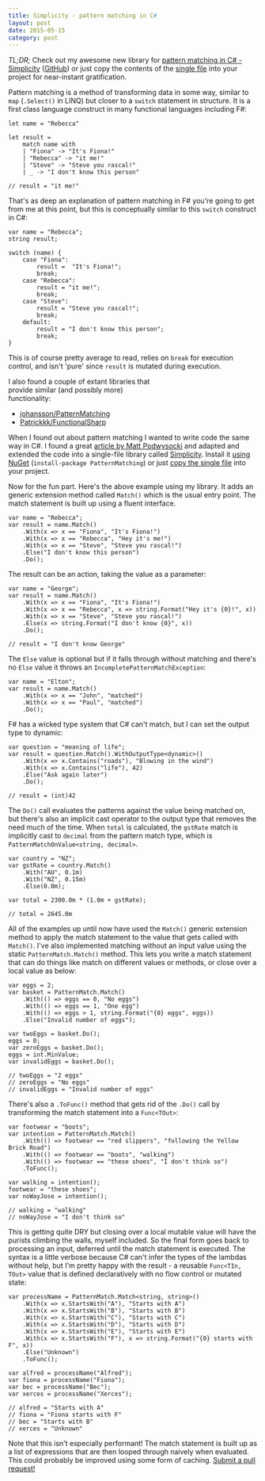 ```yaml
---
title: Simplicity - pattern matching in C#
layout: post
date: 2015-05-15
category: post
---
```


*TL;DR;* Check out my awesome new library for [pattern matching in C# - Simplicity](https://www.nuget.org/packages/Simplicity) ([GitHub](https://github.com/becdetat/Simplicity)) or just copy the contents of the [single file](https://github.com/becdetat/Simplicity/blob/master/src/Simplicity/PatternMatching.cs) into your project for near-instant gratification.

Pattern matching is a method of transforming data in some way, similar to `map` (`.Select()` in LINQ) but closer to a `switch` statement in structure. It is a first class language construct in many functional languages including F#:

	let name = "Rebecca"

	let result =
		match name with 
		| "Fiona" -> "It's Fiona!"
		| "Rebecca" -> "it me!"
		| "Steve" -> "Steve you rascal!"
		| _ -> "I don't know this person"
		
	// result = "it me!"

That's as deep an explanation of pattern matching in F# you're going to get from me at this point, but this is conceptually similar to this `switch` construct in C#:

	var name = "Rebecca";
	string result;

	switch (name) {
		case "Fiona":
			result =  "It's Fiona!";
			break;
		case "Rebecca":
			result = "it me!";
			break;
		case "Steve":
			result = "Steve you rascal!";
			break;
		default:
			result = "I don't know this person";
			break;
	}

This is of course pretty average to read, relies on `break` for execution control, and isn't 'pure' since `result` is mutated during execution.

<aside class="pull-right well" style="width: 42ex">
	<p>I also found a couple of extant libraries that provide similar (and possibly more) functionality:</p>
	<ul>
		<li><a href="https://github.com/johansson/PatternMatching">johansson/PatternMatching</a></li>
		<li><a href="https://github.com/Patrickkk/FunctionalSharp">Patrickkk/FunctionalSharp</a></li>
	</ul>
</aside>

When I found out about pattern matching I wanted to write code the same way in C#. I found a great [article by Matt Podwysocki](https://codebetter.com/matthewpodwysocki/2008/09/16/functional-c-pattern-matching/) and adapted and extended the code into a single-file library called [Simplicity](https://github.com/becdetat/Simplicity). Install it [using NuGet](https://www.nuget.org/packages/Simplicity) (`install-package PatternMatching`) or just [copy the single file](https://github.com/becdetat/Simplicity/blob/master/src/Simplicity/PatternMatching.cs) into your project.

Now for the fun part. Here's the above example using my library. It adds an generic extension method called `Match()` which is the usual entry point. The match statement is built up using a fluent interface.

	var name = "Rebecca";
	var result = name.Match()
		.With(x => x == "Fiona", "It's Fiona!")
		.With(x => x == "Rebecca", "Hey it's me!")
		.With(x => x == "Steve", "Steve you rascal!")
		.Else("I don't know this person")
		.Do();

The result can be an action, taking the value as a parameter:

	var name = "George";
	var result = name.Match()
		.With(x => x == "Fiona", "It's Fiona!")
		.With(x => x == "Rebecca", x => string.Format("Hey it's {0}!", x))
		.With(x => x == "Steve", "Steve you rascal!")
		.Else(x => string.Format("I don't know {0}", x))
		.Do();
	
	// result = "I don't know George"

The `Else` value is optional but if it falls through without matching and there's no `Else` value it throws an `IncompletePatternMatchException`:

	var name = "Elton";
	var result = name.Match()
		.With(x => x == "John", "matched")
		.With(x => x == "Paul", "matched")
		.Do();

F# has a wicked type system that C# can't match, but I can set the output type to dynamic:

	var question = "meaning of life";
    var result = question.Match().WithOutputType<dynamic>()
        .With(x => x.Contains("roads"), "Blowing in the wind")
        .With(x => x.Contains("life"), 42)
        .Else("Ask again later")
        .Do();

    // result = (int)42

The `Do()` call evaluates the patterns against the value being matched on, but there's also an implicit cast operator to the output type that removes the need much of the time. When `total` is calculated, the `gstRate` match is implicitly cast to `decimal` from the pattern match type, which is `PatternMatchOnValue<string, decimal>`.

	var country = "NZ";
	var gstRate = country.Match()
		.With("AU", 0.1m)
		.With("NZ", 0.15m)
		.Else(0.0m);
	
	var total = 2300.0m * (1.0m + gstRate);
	
	// total = 2645.0m

All of the examples up until now have used the `Match()` generic extension method to apply the match statement to the value that gets called with `Match()`. I've also implemented matching without an input value using the static `PatternMatch.Match()` method. This lets you write a match statement that can do things like match on different values or methods, or close over a local value as below:

	var eggs = 2;
	var basket = PatternMatch.Match()
		.With(() => eggs == 0, "No eggs")
		.With(() => eggs == 1, "One egg")
		.With(() => eggs > 1, string.Format("{0} eggs", eggs))
		.Else("Invalid number of eggs");
	
	var twoEggs = basket.Do();
	eggs = 0;
	var zeroEggs = basket.Do();
	eggs = int.MinValue;
	var invalidEggs = basket.Do();

	// twoEggs = "2 eggs"
	// zeroEggs = "No eggs"
	// invalidEggs = "Invalid number of eggs"

There's also a `.ToFunc()` method that gets rid of the `.Do()` call by transforming the match statement into a `Func<TOut>`:

	var footwear = "boots";
	var intention = PatternMatch.Match()
		.With(() => footwear == "red slippers", "following the Yellow Brick Road")
		.With(() => footwear == "boots", "walking")
		.With(() => footwear == "these shoes", "I don't think so")
		.ToFunc();
	
	var walking = intention();
	footwear = "these shoes";
	var noWayJose = intention();

	// walking = "walking"
	// noWayJose = "I don't think so"

This is getting quite DRY but closing over a local mutable value will have the purists climbing the walls, myself included. So the final form goes back to processing an input, deferred until the match statement is executed. The syntax is a little verbose because C# can't infer the types of the lambdas without help, but I'm pretty happy with the result - a reusable `Func<TIn, TOut>` value that is defined declaratively with no flow control or mutated state:

	var processName = PatternMatch.Match<string, string>()
		.With(x => x.StartsWith("A"), "Starts with A")
		.With(x => x.StartsWith("B"), "Starts with B")
		.With(x => x.StartsWith("C"), "Starts with C")
		.With(x => x.StartsWith("D"), "Starts with D")
		.With(x => x.StartsWith("E"), "Starts with E")
		.With(x => x.StartsWith("F"), x => string.Format("{0} starts with F", x))
		.Else("Unknown")
		.ToFunc();
		
	var alfred = processName("Alfred");
	var fiona = processName("Fiona");
	var bec = processName("Bec");
	var xerces = processName("Xerces");

	// alfred = "Starts with A"
	// fiona = "Fiona starts with F"
	// bec = "Starts with B"
	// xerces = "Unknown"

Note that this isn't especially performant! The match statement is built up as a list of expressions that are then looped through naively when evaluated. This could probably be improved using some form of caching. [Submit a pull request!](https://github.com/becdetat/Simplicity)